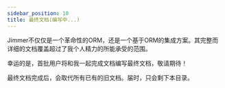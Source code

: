 ```yaml
---
sidebar_position: 10
title: 最终文档(编写中...)
---
```


Jimmer不仅仅是一个革命性的ORM，还是一个基于ORM的集成方案。其完整而详细的文档覆盖超过了我个人精力的所能承受的范围。

幸运的是，首批用户将和我一起完成文档编写最终文档，敬请期待！

最终文档完成后，会取代所有已有的旧文档。届时，只会剩下本目录。